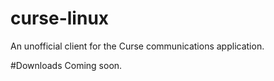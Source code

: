 # curse-linux
An unofficial client for the Curse communications application.

#Downloads
Coming soon.
